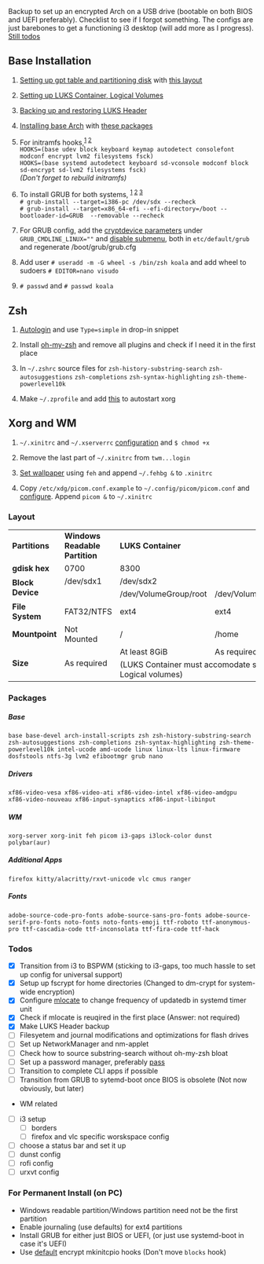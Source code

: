 Backup to set up an encrypted Arch on a USB drive (bootable on both BIOS and UEFI preferably). Checklist to see if I forgot something. The configs are just barebones to get a functioning i3 desktop (will add more as I progress). [Still todos](#todos)

## Base Installation
1. [Setting up gpt table and partitioning disk](https://wiki.archlinux.org/index.php/GPT_fdisk#Create_a_partition_table_and_partitions) with [this layout](#Layout)

2. [Setting up LUKS Container, Logical Volumes](https://wiki.archlinux.org/index.php/Dm-crypt/Encrypting_an_entire_system#LVM_on_LUKS)

3. [Backing up and restoring LUKS Header](https://wiki.archlinux.org/index.php/Dm-crypt/Device_encryption#Backup_and_restore)

4. [Installing base Arch](https://wiki.archlinux.org/index.php/Installation_guide#Installation) with [these packages](#Packages)

5. For initramfs hooks,<sup>[1](https://wiki.archlinux.org/index.php/Install_Arch_Linux_on_a_removable_medium#Installation_tweaks) [2](https://wiki.archlinux.org/index.php/Dm-crypt/Encrypting_an_entire_system#Configuring_mkinitcpio_2)</sup> <br />
```HOOKS=(base udev block keyboard keymap autodetect consolefont modconf encrypt lvm2 filesystems fsck)```<br />
```HOOKS=(base systemd autodetect keyboard sd-vconsole modconf block sd-encrypt sd-lvm2 filesystems fsck)```<br />
*(Don't forget to rebuild initramfs)*

6. To install GRUB for both systems, <sup>[1](https://wiki.archlinux.org/index.php/GRUB#Installation) [2](https://wiki.archlinux.org/index.php/GRUB#Installation_2) [3](https://wiki.archlinux.org/index.php/Install_Arch_Linux_on_a_removable_medium#GRUB)</sup> <br />
```# grub-install --target=i386-pc /dev/sdx --recheck```<br />
```# grub-install --target=x86_64-efi --efi-directory=/boot --bootloader-id=GRUB  --removable --recheck```

7. For GRUB config, add the [cryptdevice parameters](https://wiki.archlinux.org/index.php/Dm-crypt/Encrypting_an_entire_system#Configuring_the_boot_loader_2) under ```GRUB_CMDLINE_LINUX=""``` and [disable submenu](https://wiki.archlinux.org/index.php/GRUB/Tips_and_tricks#Disable_submenu), both in ```etc/default/grub``` and regenerate /boot/grub/grub.cfg

8. Add user ```# useradd -m -G wheel -s /bin/zsh koala``` and add wheel to sudoers ```# EDITOR=nano visudo```

9. ```# passwd``` and ```# passwd koala```

<!---## Other System Related--->
[//]: # (NetworkManager)
[//]: # (Password Manager)

## Zsh
1. [Autologin](https://wiki.archlinux.org/index.php/getty#Automatic_login_to_virtual_console) and use ```Type=simple``` in drop-in snippet

2. Install [oh-my-zsh](https://github.com/ohmyzsh/ohmyzsh) and remove all plugins and check if I need it in the first place

3. In ```~/.zshrc``` source files for ```zsh-history-substring-search``` ```zsh-autosuggestions``` ```zsh-completions``` ```zsh-syntax-highlighting``` ```zsh-theme-powerlevel10k```

4. Make ```~/.zprofile``` and add [this](https://wiki.archlinux.org/index.php/Xinit#Autostart_X_at_login) to autostart xorg

## Xorg and WM
1. ```~/.xinitrc``` and ```~/.xserverrc``` [configuration](https://wiki.archlinux.org/index.php/Xinit#Configuration) and ```$ chmod +x```

2. Remove the last part of ```~/.xinitrc``` from ```twm...login```

3. [Set wallpaper](https://wiki.archlinux.org/index.php/Feh#Set_the_wallpaper) using ```feh``` and append ```~/.fehbg &``` to ```.xinitrc```

4. Copy ```/etc/xdg/picom.conf.example``` to ```~/.config/picom/picom.conf``` and [configure](https://wiki.archlinux.org/index.php/Picom#Configuration). Append ```picom &``` to ```~/.xinitrc```

<!---## USB Flash Specific--->

### Layout
<table>
  <tr>
    <td><b>Partitions</b></td>
	<td><b>Windows Readable Partition</b></td>
	<td colspan="2"><b>LUKS Container</b></td>
	<td><b>BIOS Grub Partition</b></td>
	<td><b>UEFI Boot Partition</b></td>
  </tr>
  <tr>
    <td><b>gdisk hex</b></td>
	<td>0700</td>
	<td colspan="2">8300</td>
	<td>ef02</td>
	<td>ef00</td>
  </tr>
    <tr>
    <td rowspan="2"><b>Block Device</b></td>
	<td>/dev/sdx1</td>
	<td colspan="2">/dev/sdx2</td>
	<td>/dev/sdx3</td>
	<td>/dev/sdx4</td>
  </tr> 
    <tr>
	<td></td>
    <td>/dev/VolumeGroup/root</td>
	<td>/dev/VolumeGroup/home</td>
	<td colspan="2"></td>
  </tr>  
    <tr>
    <td><b>File System</b></td>
	<td>FAT32/NTFS</td>
	<td>ext4</td>
	<td>ext4</td>
	<td>Unformatted</td>
	<td>FAT32</td>
  </tr> 
    <tr>
    <td><b>Mountpoint</b></td>
	<td>Not Mounted</td>
	<td>/</td>
	<td>/home</td>
	<td>Not Mounted</td>
	<td>/boot</td>
  </tr>
  <tr>
    <td rowspan="2"><b>Size</b></td>
	<td rowspan="2">As required</td>
	<td>At least 8GiB</td>
	<td>As required</td>
	<td rowspan="2">2MiB</td>
	<td rowspan="2">200MiB</td>
  </tr>
  <tr>
    <td colspan="2">(LUKS Container must accomodate size of both Logical volumes)</td>
  </tr>
</table>

### Packages
##### Base
    base base-devel arch-install-scripts zsh zsh-history-substring-search zsh-autosuggestions zsh-completions zsh-syntax-highlighting zsh-theme-powerlevel10k intel-ucode amd-ucode linux linux-lts linux-firmware dosfstools ntfs-3g lvm2 efibootmgr grub nano
##### Drivers
    xf86-video-vesa xf86-video-ati xf86-video-intel xf86-video-amdgpu xf86-video-nouveau xf86-input-synaptics xf86-input-libinput
##### WM
    xorg-server xorg-init feh picom i3-gaps i3lock-color dunst polybar(aur)
##### Additional Apps
    firefox kitty/alacritty/rxvt-unicode vlc cmus ranger
##### Fonts
    adobe-source-code-pro-fonts adobe-source-sans-pro-fonts adobe-source-serif-pro-fonts noto-fonts noto-fonts-emoji ttf-roboto ttf-anonymous-pro ttf-cascadia-code ttf-inconsolata ttf-fira-code ttf-hack


### Todos
- [x] Transition from i3 to BSPWM (sticking to i3-gaps, too much hassle to set up config for universal support)
- [x] Setup up fscrypt for home directories (Changed to dm-crypt for system-wide encryption)
- [x] Configure [mlocate](https://wiki.archlinux.org/index.php/mlocate) to change frequency of updatedb in systemd timer unit
- [x] Check if mlocate is reuqired in the first place (Answer: not required)
- [x] Make LUKS Header backup
- [ ] Filesyetem and journal modifications and optimizations for flash drives
- [ ] Set up NetworkManager and nm-applet
- [ ] Check how to source substring-search without oh-my-zsh bloat
- [ ] Set up a password manager, preferably [pass](https://wiki.archlinux.org/index.php/Pass)
- [ ] Transition to complete CLI apps if possible
- [ ] Transition from GRUB to sytemd-boot once BIOS is obsolete (Not now obviously, but later)
* WM related
- [ ] i3 setup
	- [ ] borders
	- [ ] firefox and vlc specific worskspace config
- [ ] choose a status bar and set it up
- [ ] dunst config
- [ ] rofi config
- [ ] urxvt config

### For Permanent Install (on PC)
* Windows readable partition/Windows partition need not be the first partition
* Enable journaling (use defaults) for ext4 partitions
* Install GRUB for either just BIOS or UEFI, (or just use systemd-boot in case it's UEFI)
* Use [default](https://wiki.archlinux.org/index.php/Dm-crypt/Encrypting_an_entire_system#Configuring_mkinitcpio_2) encrypt mkinitcpio hooks (Don't move ```blocks``` hook)
